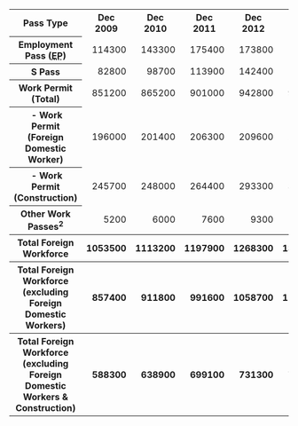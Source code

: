 <table class="table table--bordered">
    <tbody>
        <tr>
            <th>Pass Type<br>
            </th>
            <th>Dec 2009<br>
            </th>
            <th>Dec 2010<br>
            </th>
            <th>Dec 2011<br>
            </th>
            <th>Dec 2012<br>
            </th>
            <th>Dec 2013<br>
            </th>
            <th>Dec 2014<br>
            </th>
        </tr>
        <tr>
            <th>Employment Pass (<abbr class="glossarizer_replaced" title="Employment Pass">EP</abbr>)<br>
            </th>
            <td style="text-align: right;">114300<br>
            </td>
            <td style="text-align: right;">143300<br>
            </td>
            <td style="text-align: right;">175400<br>
            </td>
            <td style="text-align: right;">173800<br>
            </td>
            <td style="text-align: right;">175100<br>
            </td>
            <td style="text-align: right;">178900<br>
            </td>
        </tr>
        <tr>
            <th>S Pass<br>
            </th>
            <td style="text-align: right;">82800<br>
            </td>
            <td style="text-align: right;">98700<br>
            </td>
            <td style="text-align: right;">113900<br>
            </td>
            <td style="text-align: right;">142400<br>
            </td>
            <td style="text-align: right;">160900<br>
            </td>
            <td style="text-align: right;">170100<br>
            </td>
        </tr>
        <tr>
            <th>Work Permit (Total)<br>
            </th>
            <td style="text-align: right;">851200</td>
            <td style="text-align: right;">865200</td>
            <td style="text-align: right;">901000</td>
            <td style="text-align: right;">942800</td>
            <td style="text-align: right;">974400</td>
            <td style="text-align: right;">991300</td>
        </tr>
        <tr>
            <th>&nbsp;- Work Permit (Foreign Domestic Worker)</th>
            <td style="text-align: right;">196000</td>
            <td style="text-align: right;">201400</td>
            <td style="text-align: right;">206300</td>
            <td style="text-align: right;">209600</td>
            <td style="text-align: right;">214500</td>
            <td style="text-align: right;">222500</td>
        </tr>
        <tr>
            <th>&nbsp;- Work Permit (Construction)</th>
            <td style="text-align: right;">245700</td>
            <td style="text-align: right;">248000</td>
            <td style="text-align: right;">264400</td>
            <td style="text-align: right;">293300</td>
            <td style="text-align: right;">318900</td>
            <td style="text-align: right;">322700</td>
        </tr>
        <tr>
            <th>Other Work Passes<sup>2</sup><br>
            </th>
            <td style="text-align: right;">5200</td>
            <td style="text-align: right;">6000</td>
            <td style="text-align: right;">7600</td>
            <td style="text-align: right;">9300</td>
            <td style="text-align: right;">11300</td>
            <td style="text-align: right;">15400</td>
        </tr>
        <tr>
            <th>Total Foreign Workforce<br>
            </th>
            <th style="text-align: right;">1053500<br>
            </th>
            <th style="text-align: right;">1113200<br>
            </th>
            <th style="text-align: right;">1197900<br>
            </th>
            <th style="text-align: right;">1268300<br>
            </th>
            <th style="text-align: right;">1321600<br>
            </th>
            <th style="text-align: right;">1355700<br>
            </th>
        </tr>
        <tr>
            <th>Total Foreign Workforce<br>
            (excluding Foreign Domestic Workers)
            </th>
            <th style="text-align: right;">857400<br>
            </th>
            <th style="text-align: right;">911800<br>
            </th>
            <th style="text-align: right;">991600<br>
            </th>
            <th style="text-align: right;">1058700<br>
            </th>
            <th style="text-align: right;">1107100<br>
            </th>
            <th style="text-align: right;">1133200<br>
            </th>
        </tr>
        <tr>
            <th>Total Foreign Workforce<br>
            (excluding Foreign Domestic Workers &amp; Construction)
            </th>
            <th style="text-align: right;">588300<br>
            </th>
            <th style="text-align: right;">638900<br>
            </th>
            <th style="text-align: right;">699100<br>
            </th>
            <th style="text-align: right;">731300<br>
            </th>
            <th style="text-align: right;">748100<br>
            </th>
            <th style="text-align: right;">764500<br>
            </th>
        </tr>
    </tbody>
</table>
